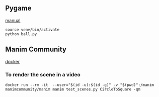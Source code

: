 ## Pygame

[manual](https://www.pygame.org/docs/ref/time.html#pygame.time.get_ticks)

```
source venv/bin/activate
python ball.py
```
## Manim Community 

[docker](https://hub.docker.com/r/manimcommunity/manim)

### To render the scene in a video

```
docker run --rm -it  --user="$(id -u):$(id -g)" -v "$(pwd)":/manim manimcommunity/manim manim test_scenes.py CircleToSquare -qm
```
